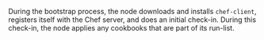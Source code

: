 During the bootstrap process, the node downloads and installs `chef-client`, registers itself with the Chef server, and does an initial check-in. During this check-in, the node applies any cookbooks that are part of its run-list.
